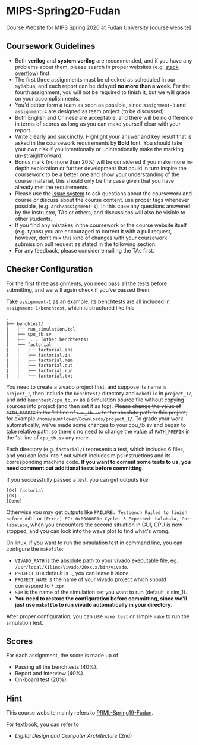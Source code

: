 # MIPS-Spring20-Fudan

Course Website for MIPS Spring 2020 at Fudan University
[[course website]](https://sunfloweraries.github.io/ICS-Spring20-Fudan/)

## Coursework Guidelines

- Both **verilog** and **system verilog** are recommended, and if you have any problems about them, please search in proper websites (e.g. [stack overflow](https://stackoverflow.com/)) first.
- The first three assignments must be checked as scheduled in our syllabus, and each report can be delayed **no more than a week**. For the fourth assignment, you will not be required to finish it, but we will grade on your accomplishments. 
- You'd better form a team as soon as possible, since `assignment-3` and `assignment-4` are designed as team project (to be discussed).
- Both English and Chinese are acceptable, and there will be no difference in terms of scores as long as you can make yourself clear with your report.
- Write clearly and succinctly. Highlight your answer and key result that is asked in the coursework requirements by **Bold** font. You should take your own risk if you intentionally or unintentionally make the marking un-straightforward.
- Bonus mark (no more than 20%) will be considered if you make more in-depth exploration or further development that could in turn inspire the coursework to be a better one and show your understanding of the course material, this should only be the case given that you have already met the requirements.
- Please use the [issue system](https://github.com/SunflowerAries/ICS-Spring20-Fudan/issues) to ask questions about the coursework and course or discuss about the course content, use proper tags whenever possible, (e.g. `Arch/assignment-1`). In this case any questions answered by the instructor, TAs or others, and discussions will also be visible to other students.
- If you find any mistakes in the coursework or the course website itself (e.g. typos) you are encouraged to correct it with a pull request, however, don't mix this kind of changes with your coursework submission pull request as stated in the following section.
- For any feedback, please consider emailing the TAs first.

## Checker Configuration

For the first three assignments, you need pass all the tests before submitting, and we will again check if you've passed them.

Take `assignment-1` as an example, its benchtests are all included in `assignment-1/benchtest`, which is structured like this

```
.
├── benchtest/
|   ├── run_simulation.tcl
│   ├── cpu_tb.sv
│   ├── .... (other benchtests)
│   └── factorial
|	|	├── factorial.ans
|	|	├── factorial.in
|	|	├── factorial.mem
|	|	├── factorial.out
|	|	├── factorial.run
|	|	└── factorial.txt
```

You need to create a vivado project first, and suppose its name is `project_1`, then include the `benchtest/` directory  and `makefile` in `project_1/`,  and add `benchtest/cpu_tb.sv` as a simulation source file without copying sources into project (and then set it as top). ~~Please change the value of `PATH_PREFIX` in the 1st line of `cpu_tb.sv` to the absolute path to this project, for example `/home/sunflower/Downloads/project_1/`~~. To grade your work automatically, we've made some changes to your cpu_tb.sv and began to take relative path, so there's no need to change the value of `PATH_PREFIX` in the 1st line of `cpu_tb.sv` any more.

Each directory (e.g. `factorial/`) represents a test, which includes 6 files, and you can look into \*.out which includes mips instructions and its corresponding machine code. **If you want to commit some tests to us, you need comment out additional tests before committing**.

If you successfully passed a test, you can get outputs like

```shell
[OK] factorial
[OK] ...
[Done]
```

Otherwise you may get outputs like `FAILURE: Testbench Failed to finish before ddl!` or `[Error] PC: 0x0000001e Cycle: 5 Expected: balabala, Got: labalaba`, when you encounters the second situation in GUI, CPU is now stopped, and you can look into the wave plot to find what's wrong.

On linux, if you want to run the simulation test in command line, you can configure the `makefile`:

* `VIVADO_PATH` is the absolute path to your vivado executable file, eg. `/usr/local/Xilinx/Vivado/20xx.x/bin/vivado`.
* `PROJECT_DIR` default is `.`, you can leave it alone.
* `PROJECT_NAME` is the name of your vivado project which should correspond to `*.xpr`.
* `SIM` is the name of the simulation set you want to run (default is sim_1).
* **You need to restore the configuration before committing, since we'll just use `makefile` to run vivado automatically in your directory**.

After proper configuration, you can use `make test` or simple `make` to run the simulation test.

## Scores

For each assignment, the score is made up of

- Passing all the benchtests (40%).
- Report and interview (40%).
- On-board test (20%).

## Hint

This course website mainly refers to [PRML-Spring19-Fudan](https://github.com/ichn-hu/PRML-Spring19-Fudan).

For textbook, you can refer to

- *Digital Design and Computer Architecture* (2nd)